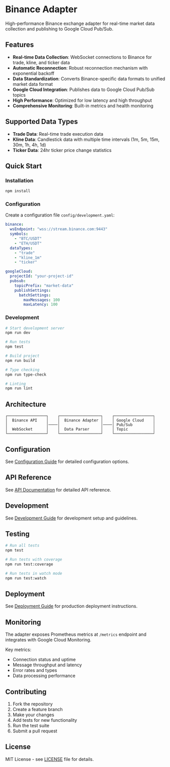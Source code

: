 # Binance Adapter

High-performance Binance exchange adapter for real-time market data collection and publishing to Google Cloud Pub/Sub.

## Features

- **Real-time Data Collection**: WebSocket connections to Binance for trade, kline, and ticker data
- **Automatic Reconnection**: Robust reconnection mechanism with exponential backoff
- **Data Standardization**: Converts Binance-specific data formats to unified market data format
- **Google Cloud Integration**: Publishes data to Google Cloud Pub/Sub topics
- **High Performance**: Optimized for low latency and high throughput
- **Comprehensive Monitoring**: Built-in metrics and health monitoring

## Supported Data Types

- **Trade Data**: Real-time trade execution data
- **Kline Data**: Candlestick data with multiple time intervals (1m, 5m, 15m, 30m, 1h, 4h, 1d)
- **Ticker Data**: 24hr ticker price change statistics

## Quick Start

### Installation

```bash
npm install
```

### Configuration

Create a configuration file `config/development.yaml`:

```yaml
binance:
  wsEndpoint: "wss://stream.binance.com:9443"
  symbols:
    - "BTC/USDT"
    - "ETH/USDT"
  dataTypes:
    - "trade"
    - "kline_1m"
    - "ticker"

googleCloud:
  projectId: "your-project-id"
  pubsub:
    topicPrefix: "market-data"
    publishSettings:
      batchSettings:
        maxMessages: 100
        maxLatency: 100
```

### Development

```bash
# Start development server
npm run dev

# Run tests
npm test

# Build project
npm run build

# Type checking
npm run type-check

# Linting
npm run lint
```

## Architecture

```
┌─────────────────┐    ┌──────────────────┐    ┌─────────────────┐
│  Binance API    │    │  Binance Adapter │    │ Google Cloud    │
│                 │────│                  │────│ Pub/Sub         │
│  WebSocket      │    │  Data Parser     │    │ Topic           │
└─────────────────┘    └──────────────────┘    └─────────────────┘
```

## Configuration

See [Configuration Guide](./docs/configuration.md) for detailed configuration options.

## API Reference

See [API Documentation](./docs/api.md) for detailed API reference.

## Development

See [Development Guide](./docs/development.md) for development setup and guidelines.

## Testing

```bash
# Run all tests
npm test

# Run tests with coverage
npm run test:coverage

# Run tests in watch mode
npm run test:watch
```

## Deployment

See [Deployment Guide](./docs/deployment.md) for production deployment instructions.

## Monitoring

The adapter exposes Prometheus metrics at `/metrics` endpoint and integrates with Google Cloud Monitoring.

Key metrics:
- Connection status and uptime
- Message throughput and latency
- Error rates and types
- Data processing performance

## Contributing

1. Fork the repository
2. Create a feature branch
3. Make your changes
4. Add tests for new functionality
5. Run the test suite
6. Submit a pull request

## License

MIT License - see [LICENSE](./LICENSE) file for details.
